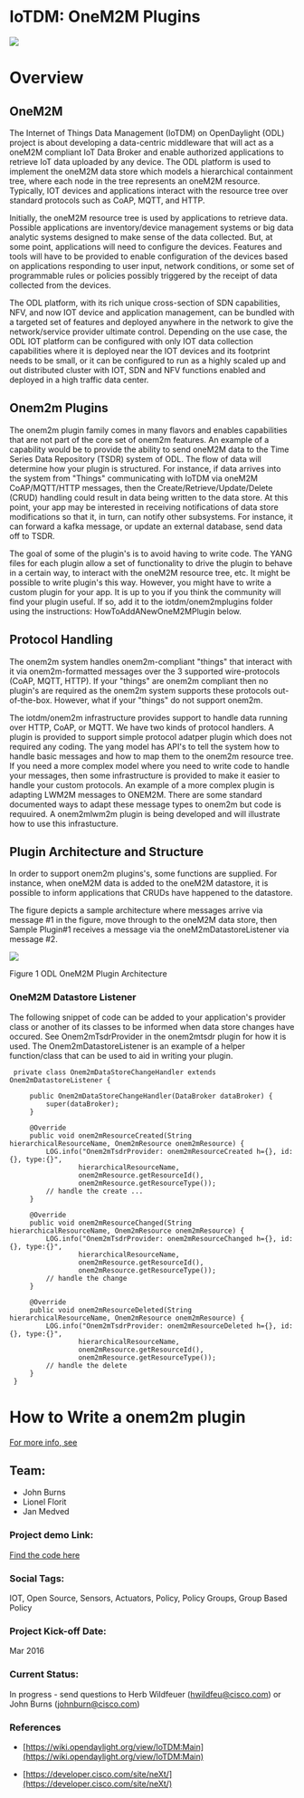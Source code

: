 # IoTDM: OneM2M Plugins

![](images/Slide1.jpg)

# Overview

## OneM2M

The Internet of Things Data Management (IoTDM) on OpenDaylight (ODL) project is about developing a data-centric middleware
that will act as a oneM2M compliant IoT Data Broker and enable authorized applications to retrieve IoT data uploaded by
any device. The ODL platform is used to implement the oneM2M data store which models a hierarchical containment tree,
where each node in the tree represents an oneM2M resource. Typically, IOT devices and applications interact with the
resource tree over standard protocols such as CoAP, MQTT, and HTTP.

Initially, the oneM2M resource tree is used by applications to retrieve data. Possible applications are inventory/device
management systems or big data analytic systems designed to make sense of the data collected. But, at some point,
applications will need to configure the devices. Features and tools will have to be provided to enable configuration of
the devices based on applications responding to user input, network conditions, or some set of programmable rules or
policies possibly triggered by the receipt of data collected from the devices.

The ODL platform, with its rich unique cross-section of SDN capabilities, NFV, and now IOT device and application management,
can be bundled with a targeted set of features and deployed anywhere in the network to give the network/service provider
ultimate control. Depending on the use case, the ODL IOT platform can be configured with only IOT data collection
capabilities where it is deployed near the IOT devices and its footprint needs to be small, or it can be configured to
run as a highly scaled up and out distributed cluster with IOT, SDN and NFV functions enabled and deployed in a high
traffic data center.

## Onem2m Plugins

The onem2m plugin family comes in many flavors and enables capabilities that are not part of the core set of
onem2m features.  An example of a capability would be to provide the ability to send oneM2M data to the Time Series Data
Repository (TSDR) system of ODL.  The flow of data will determine how your plugin is structured.  For instance,
if data arrives into the system from "Things" communicating with IoTDM via oneM2M CoAP/MQTT/HTTP messages, then
the Create/Retrieve/Update/Delete (CRUD) handling could result in data being written to the data store.  At this point, your
app may be interested in receiving notifications of data store modifications so that it, in turn, can
notify other subsystems.  For instance, it can forward a kafka message, or update an external database, send data
off to TSDR.

The goal of some of the plugin's is to avoid having to write code.  The YANG files for each plugin allow a set of
functionality to drive the plugin to behave in a certain way, to interact with the oneM2M resource tree, etc.  It might
be possible to write plugin's this way.  However, you might have to write a custom plugin for your app.  It is up to 
you if you think the community will find your plugin useful.  If so, add it to the iotdm/onem2mplugins folder
using the instructions: HowToAddANewOneM2MPlugin below.

## Protocol Handling

The onem2m system handles onem2m-compliant "things" that interact with it via onem2m-formatted messages over the 3
supported wire-protocols (CoAP, MQTT, HTTP).  If your "things" are onem2m compliant then no plugin's are required
as the onem2m system supports these protocols out-of-the-box.  However, what if your "things" do not support onem2m.

The iotdm/onem2m infrastructure provides support to handle data running over HTTP, CoAP, or MQTT.  We have two kinds
of protocol handlers.  A plugin is provided to support simple protocol adatper plugin which does not required any
coding.  The yang model has API's to tell the system how to handle basic messages and how to map them to the onem2m
resource tree.  If you need a more complex model where you need to write code to handle your messages, then some
infrastructure is provided to make it easier to handle your custom protocols.  An example of a more complex plugin is
adapting LWM2M messages to ONEM2M.  There are some standard documented ways to adapt these message types to onem2m but
code is requuired.  A onem2mlwm2m plugin is being developed and will illustrate how to use this infrastucture.

## Plugin Architecture and Structure

In order to support onem2m plugins's, some functions are supplied.  For instance, when oneM2M data is added to the oneM2M
datastore, it is possible to inform applications that CRUDs have happened to the datastore.

The figure depicts a sample architecture where messages arrive via message #1 in the figure, move through to the oneM2M
data store, then Sample Plugin#1 receives a message via the oneM2mDatastoreListener via message #2.

![](images/Slide2.jpg)

Figure 1 ODL OneM2M Plugin Architecture

### OneM2M Datastore Listener

The following snippet of code can be added to your application's provider class or another of its classes to be informed
when data store changes have occured.  See Onem2mTsdrProvider in the onem2mtsdr plugin for how it is used.  The
Onem2mDatastoreListener is an example of a helper function/class that can be used to aid in writing your plugin.

     private class Onem2mDataStoreChangeHandler extends Onem2mDatastoreListener {
 
         public Onem2mDataStoreChangeHandler(DataBroker dataBroker) {
             super(dataBroker);
         }
 
         @Override
         public void onem2mResourceCreated(String hierarchicalResourceName, Onem2mResource onem2mResource) {
             LOG.info("Onem2mTsdrProvider: onem2mResourceCreated h={}, id:{}, type:{}",
                     hierarchicalResourceName,
                     onem2mResource.getResourceId(),
                     onem2mResource.getResourceType());
             // handle the create ...
         }
 
         @Override
         public void onem2mResourceChanged(String hierarchicalResourceName, Onem2mResource onem2mResource) {
             LOG.info("Onem2mTsdrProvider: onem2mResourceChanged h={}, id:{}, type:{}",
                     hierarchicalResourceName,
                     onem2mResource.getResourceId(),
                     onem2mResource.getResourceType());
             // handle the change
         }
 
         @Override
         public void onem2mResourceDeleted(String hierarchicalResourceName, Onem2mResource onem2mResource) {
             LOG.info("Onem2mTsdrProvider: onem2mResourceDeleted h={}, id:{}, type:{}",
                     hierarchicalResourceName,
                     onem2mResource.getResourceId(),
                     onem2mResource.getResourceType());
             // handle the delete
         }
     }
     
# How to Write a onem2m plugin

[For more info, see](https://github.com/opendaylight/iotdm/blob/stable/beryllium/onem2mplugins/README.md)

## Team:

- John Burns
- Lionel Florit
- Jan Medved

### Project demo Link:

[Find the code here](https://github.com/CiscoDevNet/OneM2MPlugins)

### Social Tags:

IOT, Open Source, Sensors, Actuators, Policy, Policy Groups, Group Based Policy

### Project Kick-off Date:

Mar 2016

### Current Status:

In progress - send questions to Herb Wildfeuer (hwildfeu@cisco.com) or John Burns (johnburn@cisco.com)

### References

- [https://wiki.opendaylight.org/view/IoTDM:Main](https://wiki.opendaylight.org/view/IoTDM:Main)

- [https://developer.cisco.com/site/neXt/](https://developer.cisco.com/site/neXt/)





    

    